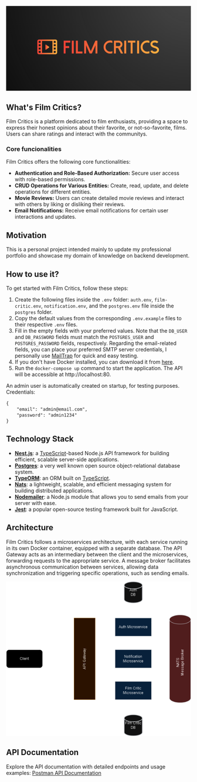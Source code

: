 <div align="center">
  <img src="resourses/film-critics-logo.png" alt="Film Critics Logo">
</div>

## What's Film Critics?

Film Critics is a platform dedicated to film enthusiasts, providing a space to express their honest opinions about their favorite, or not-so-favorite, films. Users can share ratings and interact with the communitys.

### Core funcionalities

Film Critics offers the following core functionalities:

- **Authentication and Role-Based Authorization:** Secure user access with role-based permissions.
- **CRUD Operations for Various Entities:** Create, read, update, and delete operations for different entities.
- **Movie Reviews:** Users can create detailed movie reviews and interact with others by liking or disliking their reviews.
- **Email Notifications:** Receive email notifications for certain user interactions and updates.

## Motivation

This is a personal project intended mainly to update my professional portfolio and showcase my domain of knowledge on backend development.

## How to use it?

To get started with Film Critics, follow these steps:

1. Create the following files inside the `.env` folder: `auth.env`, `film-critic.env`, `notification.env`, and the `postgres.env` file inside the `postgres` folder.
2. Copy the default values from the corresponding `.env.example` files to their respective `.env` files.
3. Fill in the empty fields with your preferred values. Note that the `DB_USER` and `DB_PASSWORD` fields must match the `POSTGRES_USER` and `POSTGRES_PASSWORD` fields, respectively. Regarding the email-related fields, you can place your preferred SMTP server credentials, I personally use [MailTrap](https://mailtrap.io/) for quick and easy testing.
4. If you don't have Docker installed, you can download it from [here](https://docs.docker.com/).
5. Run the `docker-compose up` command to start the application. The API will be accessible at http://localhost:80.

An admin user is automatically created on startup, for testing purposes. Credentials:

```
{
    "email": "admin@email.com",
    "password": "admin1234"
}
```

## Technology Stack

- **[Nest.js](https://nestjs.com/)**: a [TypeScript](https://www.typescriptlang.org/)-based Node.js API framework for building efficient, scalable server-side applications.
- **[Postgres](https://www.postgresql.org/)**: a very well known open source object-relational database system.
- **[TypeORM](https://typeorm.io/)**: an ORM built on [TypeScript](https://www.typescriptlang.org/).
- **[Nats](https://nats.io/)**: a lightweight, scalable, and efficient messaging system for building distributed applications.
- **[Nodemailer](https://nodemailer.com/)**: a Node.js module that allows you to send emails from your server with ease.
- **[Jest](https://jestjs.io/)**: a popular open-source testing framework built for JavaScript.

## Architecture

Film Critics follows a microservices architecture, with each service running in its own Docker container, equipped with a separate database. The API Gateway acts as an intermediary between the client and the microservices, forwarding requests to the appropriate service. A message broker facilitates asynchronous communication between services, allowing data synchronization and triggering specific operations, such as sending emails.

<div align="center">
  <img src="resourses/film-critics-architecture.png" alt="Film Critics Architecture">
</div>

## API Documentation

Explore the API documentation with detailed endpoints and usage examples: [Postman API Documentation](https://documenter.getpostman.com/view/10986690/2s9YJXakff)
